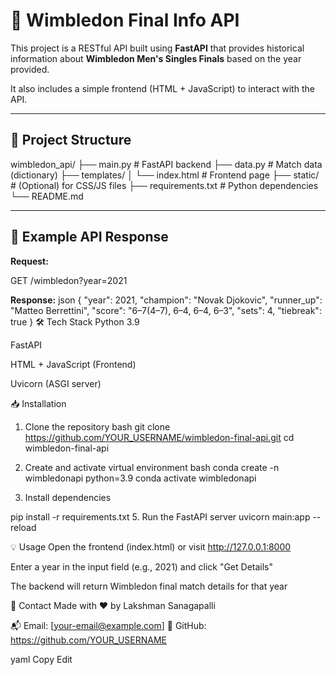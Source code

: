 # 🎾 Wimbledon Final Info API

This project is a RESTful API built using **FastAPI** that provides historical information about **Wimbledon Men's Singles Finals** based on the year provided.

It also includes a simple frontend (HTML + JavaScript) to interact with the API.

---

## 📂 Project Structure

wimbledon_api/
├── main.py # FastAPI backend
├── data.py # Match data (dictionary)
├── templates/
│ └── index.html # Frontend page
├── static/ # (Optional) for CSS/JS files
├── requirements.txt # Python dependencies
└── README.md


---

## 🧪 Example API Response

**Request:**

GET /wimbledon?year=2021

**Response:**
json
{
  "year": 2021,
  "champion": "Novak Djokovic",
  "runner_up": "Matteo Berrettini",
  "score": "6–7(4–7), 6–4, 6–4, 6–3",
  "sets": 4,
  "tiebreak": true
}
🛠 Tech Stack
Python 3.9

FastAPI

HTML + JavaScript (Frontend)

Uvicorn (ASGI server)


📥 Installation
1. Clone the repository
bash
git clone https://github.com/YOUR_USERNAME/wimbledon-final-api.git
cd wimbledon-final-api

2. Create and activate virtual environment
bash
conda create -n wimbledonapi python=3.9
conda activate wimbledonapi

4. Install dependencies

pip install -r requirements.txt
5. Run the FastAPI server
uvicorn main:app --reload

💡 Usage
Open the frontend (index.html) or visit http://127.0.0.1:8000

Enter a year in the input field (e.g., 2021) and click "Get Details"

The backend will return Wimbledon final match details for that year

📧 Contact
Made with ❤️ by Lakshman Sanagapalli

📬 Email: [your-email@example.com]
🔗 GitHub: https://github.com/YOUR_USERNAME

yaml
Copy
Edit

